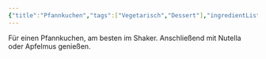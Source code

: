```yaml
---
{"title":"Pfannkuchen","tags":["Vegetarisch","Dessert"],"ingredientList":[{"title":"","ingredients":["125ml Milch","4 EL Mehl","1 Ei"]}]}
---
```

Für einen Pfannkuchen, am besten im Shaker.
Anschließend mit Nutella oder Apfelmus genießen.